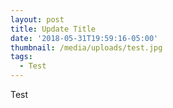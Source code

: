 ```yaml
---
layout: post
title: Update Title
date: '2018-05-31T19:59:16-05:00'
thumbnail: /media/uploads/test.jpg
tags:
  - Test
---
```

Test
